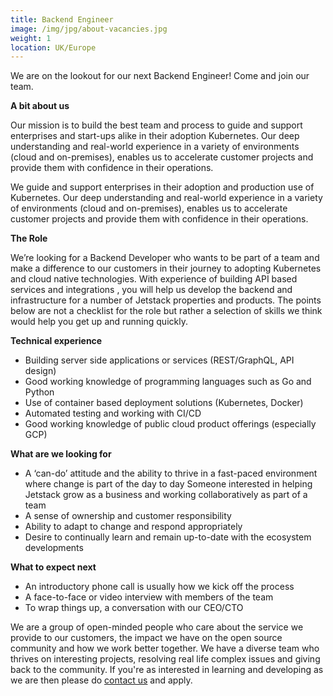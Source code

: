 ```yaml
---
title: Backend Engineer
image: /img/jpg/about-vacancies.jpg
weight: 1
location: UK/Europe
---
```


We are on the lookout for our next Backend Engineer! Come and join our team.

**A bit about us**

Our mission is to build the best team and process to guide and support enterprises and start-ups alike in their adoption Kubernetes. Our deep understanding and real-world experience in a variety of environments (cloud and on-premises), enables us to accelerate customer projects and provide them with confidence in their operations. 

We guide and support enterprises in their adoption and production use of Kubernetes. Our deep understanding and real-world experience in a variety of environments (cloud and on-premises), enables us to accelerate customer projects and provide them with confidence in their operations.

**The Role** 

We’re looking for a Backend Developer who wants to be part of a team and make a difference to our customers in their journey to adopting Kubernetes and cloud native technologies. With experience of building API based services and integrations , you will help us develop the backend and infrastructure for a number of Jetstack properties and products. 
The points below are not a checklist for the role but rather a selection of skills we think would help you get up and running quickly.

**Technical experience** 

* Building server side applications or services (REST/GraphQL, API design)
* Good working knowledge of programming languages such as Go and Python
* Use of container based deployment solutions (Kubernetes, Docker)
* Automated testing and working with CI/CD
* Good working knowledge of public cloud product offerings (especially GCP)

**What are we looking for**

* A ‘can-do’ attitude and the ability to thrive in a fast-paced environment where change is part of the day to day
Someone interested in helping Jetstack grow as a business and working collaboratively as part of a team
* A sense of ownership and customer responsibility
* Ability to adapt to change and respond appropriately 
* Desire to continually learn and remain up-to-date with the ecosystem developments

**What to expect next**

* An introductory phone call is usually how we kick off the process
* A face-to-face or video interview with members of the team
* To wrap things up, a conversation with our CEO/CTO

We are a group of open-minded people who care about the service we provide to our customers, the impact we have on the open source community and how we work better together. We have a diverse team who thrives on interesting projects, resolving real life complex issues and giving back to the community. If you're as interested in learning and developing as we are then please do <a href="mailto:recruitment@jetstack.io">contact us</a> and apply.